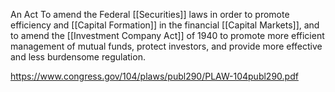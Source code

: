 An Act To amend the Federal [[Securities]] laws in order to promote efficiency and [[Capital Formation]] in the financial [[Capital Markets]], and to amend the [[Investment Company Act]] of 1940 to promote more efficient management of mutual funds, protect investors, and provide more effective and less burdensome regulation.

https://www.congress.gov/104/plaws/publ290/PLAW-104publ290.pdf